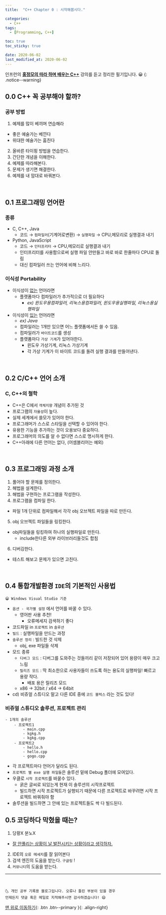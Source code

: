 ```yaml
---
title:  "C++ Chapter 0 : 시작해봅시다." 

categories:
  - C++
tags:
  - [Programming, C++]

toc: true
toc_sticky: true

date: 2020-06-02
last_modified_at: 2020-06-02
---
```

인프런의 **<u>홍정모의 따라 하며 배우는 C++</u>** 강의를 듣고 정리한 필기입니다. 😀
{: .notice--warning}

## 0.0 C++ 꼭 공부해야 할까?

### 공부 방법
1. 예제를 많이 베끼며 연습해라
  - 좋은 예술가는 베낀다
  - 위대한 예술가는 훔친다
2. 올바른 타이핑 방법을 연습한다.
3. 간단한 개념을 이해한다.
4. 예제를 따라해본다.
5. 문제가 생기면 해결한다.
6. 예제를 내 맘대로 바꿔본다.

<br>

## 0.1 프로그래밍 언어란

### 종류

- C, C++, Java
    - 코드 → `컴파일러`(기계어로변환) → `실행파일` → CPU,메모리로 실행결과 내기
- Python,  JavaScript
    - 코드 → `인터프리터` → CPU,메모리로 실행결과 내기
    - 인터프리터를 사용함으로써 실행 파일 안만들고 바로 바로 한줄마다 CPU로 돌림
    - 대신 컴파일러 쓰는 언어에 비해 느리다.

### 이식성 Portability

- 이식성이 <u>없는</u> 언어라면
    - 플랫폼마다 컴파일러가 추가적으로 더 필요하다
        - *ex) 윈도우용컴파일러, 리눅스용컴파일러, 윈도우용실행파일, 리눅스용실행파일*
- 이식성이 <u>있는</u> 언어라면  
    - *ex) Java*
    - 컴파일러는 1개만 있으면 어느 플랫폼에서든 쓸 수 있음.
    - 컴파일러가 `바이트코드`를 생성
    - 플랫폼마다 `가상 기계`가 있어야한다.
        - 윈도우 가상기계, 리눅스 가상기계
        - 각 가상 기계가 이 바이트 코드를 돌려 실행 결과를 만들어낸다.

<br>

## 0.2 C/C++ 언어 소개

### C, C++의 철학

- C++은 C에서 `객체지향` 개념이 추가된 것
- 프로그램의 `자율성`이 높다.
- 실제 세계에서 쓸모가 있어야 한다.
- 프로그래머가 스스로 스타일을 선택할 수 있어야 한다.
- 유용한 기능을 추가하는 것이 오용보다 중요하다.
- 프로그래머의 의도를 알 수 없다면 스스로 명시하게 한다.
- C++아래에 다른 언어는 없다, (어셈블리어는 예외)

<br>

## 0.3 프로그래밍 과정 소개

1. 풀어야 할 문제를 정의한다.
2. 해법을 설계한다.
3. 해법을 구현하는 프로그램을 작성한다.
4. 프로그램을 컴파일 한다.  
- 파일 1개 단위로 컴파일해서 각각 obj 오브젝트 파일을 따로 만든다.
5. obj 오브젝트 파일들을 링킹한다.  
- obj파일들을 링킹하여 하나의 실행파일로 만든다.
    - include한다른 외부 라이브러리들것도 합침
6. 디버깅한다.  
- 테스트 해보고 문제가 있으면 고친다.

<br>

## 0.4 통합개발환경 `IDE`의 기본적인 사용법
    😀 Windows Visual Studio 기준

- `옵션 - 국가별 설정` 에서 언어를 바꿀 수 있다.
    - 영어판 사용 추천!
        - 오류메세지 검색하기 좋다
- 코드파일 in `프로젝트` in `솔루션`
- `빌드` : 실행파일을 만드는 과정
- `솔루션 정리` : 빌드한 것 삭제
    - obj, exe 파일들 삭제
- 모드 종류
    - `디버그 모드` : 디버그를 도와주는 것들끼리 같이 저장되어 있어 용량이 매우 크고 느림
    - `릴리즈 모드` : 딱 최소한으로 사용자들이 쓰도록 하는 용도의 실행파일! 빠르고 용량 작다.
        - 배포 용은 릴리즈 모드
    - x86 → 32bit / x64 → 64bit
- cd) 비쥬얼 스튜디오 말고 다른 IDE 중에 `코드 블럭스` 라는 것도 있다!

### 비쥬얼 스튜디오 솔루션, 프로젝트 관리

```
- 1개의 솔루션
    - 프로젝트1
        - main.cpp
        - kgkg.h
        - kgkg.cpp
    - 프로젝트2
        - hello.h
        - hello.cpp
        - gogo.cpp
```

- 각 프로젝트마다 언어가 달라도 된다.
- `프로젝트 별 exe 실행 파일들`은 솔루션 밑에 Debug 폴더에 모여있다.
- 우클로 `시작 프로젝트`를 바꿀수 있다.
    - 굵은 글씨로 되있는게 현재 이 솔루션의 시작프로젝트
    - 빌드하면 시작 프로젝트가 실행되기 때문에 다른 프로젝트로 바꾸려면 시작 프로젝트 바꿔줘야 함
- 솔루션을 빌드하면 그 안에 있는 프로젝트들도 싹 다 빌드된다.

## 0.5 코딩하다 막혔을 때는?
1. 당황X 분노X
- <u>잘 안풀리는 상황이 날 발전시키는 상황이라고 생각하자.</u>
2. IDE의 `오류 메세지`를 잘 읽어본다
3. 검색 엔진의 도움을 받는다. `구글링` !
4. `커뮤니티`의 도움을 받는다.

***
<br>

    🌜 개인 공부 기록용 블로그입니다. 오류나 틀린 부분이 있을 경우 
    언제든지 댓글 혹은 메일로 지적해주시면 감사하겠습니다! 😄

[맨 위로 이동하기](#){: .btn .btn--primary }{: .align-right}